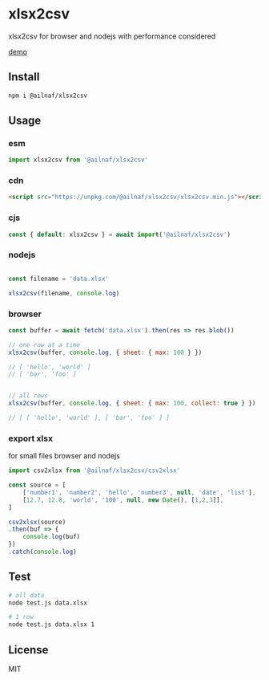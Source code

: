 # xlsx2csv

xlsx2csv for browser and nodejs with performance considered

[demo](https://fanlia.github.io/xlsx2csv/)

## Install

```sh
npm i @ailnaf/xlsx2csv
```

## Usage

### esm

```javascript
import xlsx2csv from '@ailnaf/xlsx2csv'

```

### cdn

```html
<script src="https://unpkg.com/@ailnaf/xlsx2csv/xlsx2csv.min.js"></script>
```

### cjs

```javascript
const { default: xlsx2csv } = await import('@ailnaf/xlsx2csv')
```

### nodejs

```javascript

const filename = 'data.xlsx'

xlsx2csv(filename, console.log)

```

### browser

```javascript
const buffer = await fetch('data.xlsx').then(res => res.blob())

// one row at a time
xlsx2csv(buffer, console.log, { sheet: { max: 100 } })

// [ 'hello', 'world' ]
// [ 'bar', 'foo' ]


// all rows
xlsx2csv(buffer, console.log, { sheet: { max: 100, collect: true } })

// [ [ 'hello', 'world' ], [ 'bar', 'foo' ] ]

```

### export xlsx

for small files browser and nodejs

```javascript
import csv2xlsx from '@ailnaf/xlsx2csv/csv2xlsx'

const source = [
    ['number1', 'number2', 'hello', 'number3', null, 'date', 'list'],
    [12.7, 12.8, 'world', '100', null, new Date(), [1,2,3]],
]

csv2xlsx(source)
.then(buf => {
    console.log(buf)
})
.catch(console.log)

```

## Test

```sh
# all data
node test.js data.xlsx

# 1 row
node test.js data.xlsx 1
```

## License

MIT
